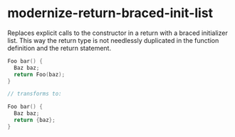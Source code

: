 # modernize-return-braced-init-list

Replaces explicit calls to the constructor in a return with a braced
initializer list. This way the return type is not needlessly duplicated
in the function definition and the return statement.

``` c++
Foo bar() {
  Baz baz;
  return Foo(baz);
}

// transforms to:

Foo bar() {
  Baz baz;
  return {baz};
}
```

